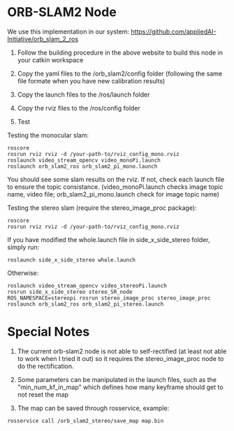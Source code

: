 # ORB-SLAM2 Node

We use this implementation in our system: https://github.com/appliedAI-Initiative/orb_slam_2_ros

1. Follow the building procedure in the above website to build this node in your catkin workspace

2. Copy the yaml files to the /orb_slam2/config folder (following the same file formate when you have new calibration results)

3. Copy the launch files to the /ros/launch folder

4. Copy the rviz files to the /ros/config folder

5. Test

Testing the monocular slam:
```
roscore
rosrun rviz rviz -d /your-path-to/rviz_config_mono.rviz
roslaunch video_stream_opencv video_monoPi.launch
roslaunch orb_slam2_ros orb_slam2_pi_mono.launch
```
You should see some slam results on the rviz. If not, check each launch file to ensure the topic consistance.
(video_monoPi.launch checks image topic name, video file; orb_slam2_pi_mono.launch check for image topic name)

Testing the stereo slam (require the stereo_image_proc package):
```
roscore
rosrun rviz rviz -d /your-path-to/rviz_config_mono.rviz
```
If you have modified the whole.launch file in side_x_side_stereo folder, simply run:
```
roslaunch side_x_side_stereo whole.launch
```
Otherwise:
```
roslaunch video_stream_opencv video_stereoPi.launch
rosrun side_x_side_stereo stereo_SR_node
ROS_NAMESPACE=stereopi rosrun stereo_image_proc stereo_image_proc
roslaunch orb_slam2_ros orb_slam2_pi_stereo.launch
```

# Special Notes
1. The current orb-slam2 node is not able to self-rectified (at least not able to work when I tried it out) so it requires the stereo_image_proc node to do the rectification. 

2. Some parameters can be manipulated in the launch files, such as the "min_num_kf_in_map" which defines how many keyframe should get to not reset the map

3. The map can be saved through rosservice, example:
```
rosservice call /orb_slam2_stereo/save_map map.bin
```
